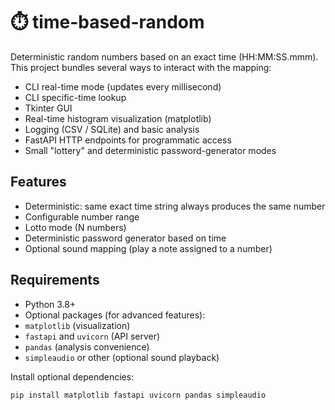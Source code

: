 # ⏱️ time-based-random


Deterministic random numbers based on an exact time (HH:MM:SS.mmm). This project bundles several ways to interact with the mapping:


- CLI real-time mode (updates every millisecond)
- CLI specific-time lookup
- Tkinter GUI
- Real-time histogram visualization (matplotlib)
- Logging (CSV / SQLite) and basic analysis
- FastAPI HTTP endpoints for programmatic access
- Small "lottery" and deterministic password-generator modes


## Features
- Deterministic: same exact time string always produces the same number
- Configurable number range
- Lotto mode (N numbers)
- Deterministic password generator based on time
- Optional sound mapping (play a note assigned to a number)


## Requirements
- Python 3.8+
- Optional packages (for advanced features):
- `matplotlib` (visualization)
- `fastapi` and `uvicorn` (API server)
- `pandas` (analysis convenience)
- `simpleaudio` or other (optional sound playback)


Install optional dependencies:


```bash
pip install matplotlib fastapi uvicorn pandas simpleaudio